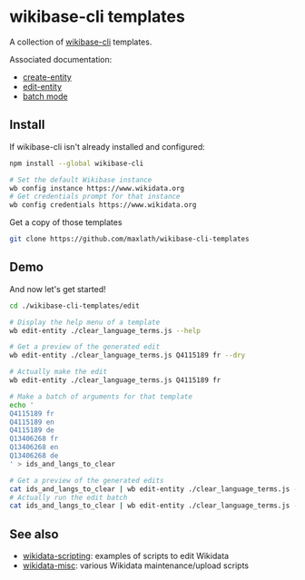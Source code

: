 # wikibase-cli templates

A collection of [wikibase-cli](https://github.com/maxlath/wikibase-cli) templates.

Associated documentation:
* [create-entity](https://github.com/maxlath/wikibase-cli/blob/master/docs/write_operations.md#wb-create-entity)
* [edit-entity](https://github.com/maxlath/wikibase-cli/blob/master/docs/write_operations.md#wb-edit-entity)
* [batch mode](https://github.com/maxlath/wikibase-cli/blob/master/docs/write_operations.md#batch-mode)

## Install

If wikibase-cli isn't already installed and configured:
```sh
npm install --global wikibase-cli

# Set the default Wikibase instance
wb config instance https://www.wikidata.org
# Get credentials prompt for that instance
wb config credentials https://www.wikidata.org
```

Get a copy of those templates
```sh
git clone https://github.com/maxlath/wikibase-cli-templates
```

## Demo

And now let's get started!
```sh
cd ./wikibase-cli-templates/edit

# Display the help menu of a template
wb edit-entity ./clear_language_terms.js --help

# Get a preview of the generated edit
wb edit-entity ./clear_language_terms.js Q4115189 fr --dry

# Actually make the edit
wb edit-entity ./clear_language_terms.js Q4115189 fr

# Make a batch of arguments for that template
echo '
Q4115189 fr
Q4115189 en
Q4115189 de
Q13406268 fr
Q13406268 en
Q13406268 de
' > ids_and_langs_to_clear

# Get a preview of the generated edits
cat ids_and_langs_to_clear | wb edit-entity ./clear_language_terms.js --batch --dry
# Actually run the edit batch
cat ids_and_langs_to_clear | wb edit-entity ./clear_language_terms.js --batch --summary 'clear all those undesired terms'
```

## See also
* [wikidata-scripting](https://github.com/maxlath/wikidata-scripting): examples of scripts to edit Wikidata
* [wikidata-misc](https://github.com/generalist/wikidata-misc): various Wikidata maintenance/upload scripts
